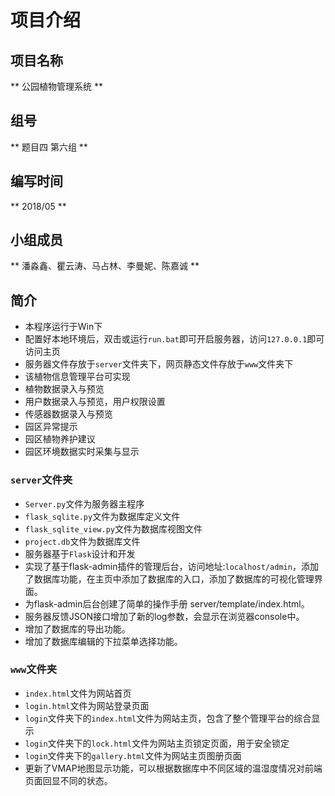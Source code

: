 # 项目介绍
## 项目名称
** 公园植物管理系统 **
## 组号
** 题目四 第六组 **
## 编写时间
** 2018/05 **
## 小组成员
** 潘淼鑫、瞿云涛、马占林、李曼妮、陈嘉诚 **
## 简介   
* 本程序运行于Win下
* 配置好本地环境后，双击或运行`run.bat`即可开启服务器，访问`127.0.0.1`即可访问主页
* 服务器文件存放于`server`文件夹下，网页静态文件存放于`www`文件夹下
* 该植物信息管理平台可实现
 * 植物数据录入与预览
 * 用户数据录入与预览，用户权限设置
 * 传感器数据录入与预览
 * 园区异常提示
 * 园区植物养护建议
 * 园区环境数据实时采集与显示
 
### `server`文件夹
* `Server.py`文件为服务器主程序
* `flask_sqlite.py`文件为数据库定义文件
* `flask_sqlite_view.py`文件为数据库视图文件
* `project.db`文件为数据库文件
* 服务器基于`Flask`设计和开发
* 实现了基于flask-admin插件的管理后台，访问地址:`localhost/admin`，添加了数据库功能，在主页中添加了数据库的入口，添加了数据库的可视化管理界面。
* 为flask-admin后台创建了简单的操作手册 server/template/index.html。
* 服务器反馈JSON接口增加了新的log参数，会显示在浏览器console中。
* 增加了数据库的导出功能。
* 增加了数据库编辑的下拉菜单选择功能。
### `www`文件夹
* `index.html`文件为网站首页
* `login.html`文件为网站登录页面
* `login`文件夹下的`index.html`文件为网站主页，包含了整个管理平台的综合显示
* `login`文件夹下的`lock.html`文件为网站主页锁定页面，用于安全锁定
* `login`文件夹下的`gallery.html`文件为网站主页图册页面
* 更新了VMAP地图显示功能，可以根据数据库中不同区域的温湿度情况对前端页面回显不同的状态。
